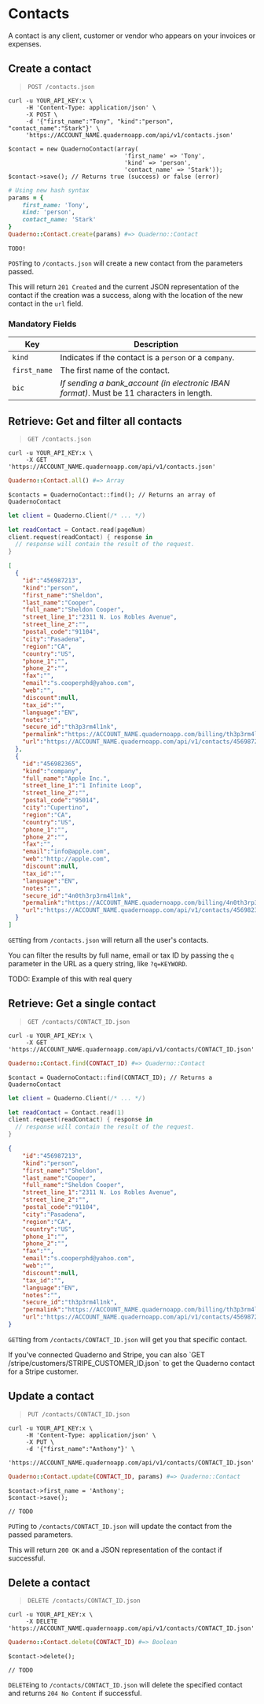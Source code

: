# Contacts

A contact is any client, customer or vendor who appears on your invoices or expenses.

## Create a contact

> `POST /contacts.json`

```shell
curl -u YOUR_API_KEY:x \
     -H 'Content-Type: application/json' \
     -X POST \
     -d '{"first_name":"Tony", "kind":"person", "contact_name":"Stark"}' \
     'https://ACCOUNT_NAME.quadernoapp.com/api/v1/contacts.json'
```

```php?start_inline=1
$contact = new QuadernoContact(array(
                                 'first_name' => 'Tony',
                                 'kind' => 'person',
                                 'contact_name' => 'Stark'));
$contact->save(); // Returns true (success) or false (error)
```

```ruby
# Using new hash syntax
params = {
    first_name: 'Tony',
    kind: 'person',
    contact_name: 'Stark'
}
Quaderno::Contact.create(params) #=> Quaderno::Contact
```

```swift?start_inline=1
TODO!
```

`POST`ing to `/contacts.json` will create a new contact from the parameters passed.

This will return `201 Created` and the current JSON representation of the contact if the creation was a success, along with the location of the new contact in the `url` field.

### Mandatory Fields

Key          | Description
-------------|------------------------------------------------------------------------------------------
`kind`       | Indicates if the contact is a `person` or a `company`.
`first_name` | The first name of the contact.
`bic`        | *If sending a bank_account (in electronic IBAN format)*. Must be 11 characters in length.

## Retrieve: Get and filter all contacts

> `GET /contacts.json`

```shell
curl -u YOUR_API_KEY:x \
     -X GET 'https://ACCOUNT_NAME.quadernoapp.com/api/v1/contacts.json'
```

```ruby
Quaderno::Contact.all() #=> Array
```

```php?start_inline=1
$contacts = QuadernoContact::find(); // Returns an array of QuadernoContact
```

```swift
let client = Quaderno.Client(/* ... */)

let readContact = Contact.read(pageNum)
client.request(readContact) { response in
  // response will contain the result of the request.
}
```

```json
[
  {
    "id":"456987213",
    "kind":"person",
    "first_name":"Sheldon",
    "last_name":"Cooper",
    "full_name":"Sheldon Cooper",
    "street_line_1":"2311 N. Los Robles Avenue",
    "street_line_2":"",
    "postal_code":"91104",
    "city":"Pasadena",
    "region":"CA",
    "country":"US",
    "phone_1":"",
    "phone_2":"",
    "fax":"",
    "email":"s.cooperphd@yahoo.com",
    "web":"",
    "discount":null,
    "tax_id":"",
    "language":"EN",
    "notes":"",
    "secure_id":"th3p3rm4l1nk",
    "permalink":"https://ACCOUNT_NAME.quadernoapp.com/billing/th3p3rm4l1nk",
    "url":"https://ACCOUNT_NAME.quadernoapp.com/api/v1/contacts/456987213"
  },
  {
    "id":"456982365",
    "kind":"company",
    "full_name":"Apple Inc.",
    "street_line_1":"1 Infinite Loop",
    "street_line_2":"",
    "postal_code":"95014",
    "city":"Cupertino",
    "region":"CA",
    "country":"US",
    "phone_1":"",
    "phone_2":"",
    "fax":"",
    "email":"info@apple.com",
    "web":"http://apple.com",
    "discount":null,
    "tax_id":"",
    "language":"EN",
    "notes":"",
    "secure_id":"4n0th3rp3rm4l1nk",
    "permalink":"https://ACCOUNT_NAME.quadernoapp.com/billing/4n0th3rp3rm4l1nk",
    "url":"https://ACCOUNT_NAME.quadernoapp.com/api/v1/contacts/456982365"
  }
]
```

`GET`ting from `/contacts.json` will return all the user's contacts.

You can filter the results by full name, email or tax ID by passing the `q` parameter in the URL as a query string, like `?q=KEYWORD`.

TODO: Example of this with real query

## Retrieve: Get a single contact

> `GET /contacts/CONTACT_ID.json`

```shell
curl -u YOUR_API_KEY:x \
     -X GET 'https://ACCOUNT_NAME.quadernoapp.com/api/v1/contacts/CONTACT_ID.json'
```

```ruby
Quaderno::Contact.find(CONTACT_ID) #=> Quaderno::Contact
```

```php?start_inline=1
$contact = QuadernoContact::find(CONTACT_ID); // Returns a QuadernoContact
```

```swift
let client = Quaderno.Client(/* ... */)

let readContact = Contact.read(1)
client.request(readContact) { response in
  // response will contain the result of the request.
}
```

```json
{
    "id":"456987213",
    "kind":"person",
    "first_name":"Sheldon",
    "last_name":"Cooper",
    "full_name":"Sheldon Cooper",
    "street_line_1":"2311 N. Los Robles Avenue",
    "street_line_2":"",
    "postal_code":"91104",
    "city":"Pasadena",
    "region":"CA",
    "country":"US",
    "phone_1":"",
    "phone_2":"",
    "fax":"",
    "email":"s.cooperphd@yahoo.com",
    "web":"",
    "discount":null,
    "tax_id":"",
    "language":"EN",
    "notes":"",
    "secure_id":"th3p3rm4l1nk",
    "permalink":"https://ACCOUNT_NAME.quadernoapp.com/billing/th3p3rm4l1nk",
    "url":"https://ACCOUNT_NAME.quadernoapp.com/api/v1/contacts/456987213"
}
```

`GET`ting from `/contacts/CONTACT_ID.json` will get you that specific contact.

<aside class="notice">
If you've connected Quaderno and Stripe, you can also `GET /stripe/customers/STRIPE_CUSTOMER_ID.json` to get the Quaderno contact for a Stripe customer.
</aside>

## Update a contact

> `PUT /contacts/CONTACT_ID.json`

```shell
curl -u YOUR_API_KEY:x \
     -H 'Content-Type: application/json' \
     -X PUT \
     -d '{"first_name":"Anthony"}' \
     'https://ACCOUNT_NAME.quadernoapp.com/api/v1/contacts/CONTACT_ID.json'
```

```ruby
Quaderno::Contact.update(CONTACT_ID, params) #=> Quaderno::Contact
```

```php?start_inline=1
$contact->first_name = 'Anthony';
$contact->save();
```

```swift?start_inline=1
// TODO
```

`PUT`ing to `/contacts/CONTACT_ID.json` will update the contact from the passed parameters.

This will return `200 OK` and a JSON representation of the contact if successful.

## Delete a contact

> `DELETE /contacts/CONTACT_ID.json`

```shell
curl -u YOUR_API_KEY:x \
     -X DELETE 'https://ACCOUNT_NAME.quadernoapp.com/api/v1/contacts/CONTACT_ID.json'
```

```ruby
Quaderno::Contact.delete(CONTACT_ID) #=> Boolean
```

```php?start_inline=1
$contact->delete();
```

```swift?start_inline=1
// TODO
```

`DELETE`ing to `/contacts/CONTACT_ID.json` will delete the specified contact and returns `204 No Content` if successful.
